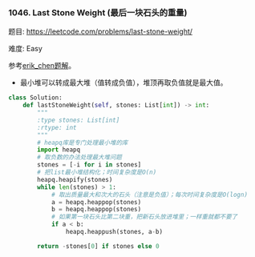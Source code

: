 ### 1046. Last Stone Weight (最后一块石头的重量)

题目:
<https://leetcode.com/problems/last-stone-weight/>


难度:   Easy


参考[erik_chen题解](https://leetcode-cn.com/problems/last-stone-weight/solution/yong-dui-jie-gou-shi-xian-you-xian-dui-lie-by-erik/)。


- 最小堆可以转成最大堆（值转成负值），堆顶再取负值就是最大值。
```python
class Solution:
    def lastStoneWeight(self, stones: List[int]) -> int:
        """
        :type stones: List[int]
        :rtype: int
        """
        # heapq库是专门处理最小堆的库
        import heapq  
        # 取负数的办法处理最大堆问题
        stones = [-i for i in stones]  
        # 把list最小堆结构化；时间复杂度是O(n)
        heapq.heapify(stones)  
        while len(stones) > 1:  
            # 取出质量最大和次大的石头（注意是负值）；每次时间复杂度是O(logn)
            a = heapq.heappop(stones)  
            b = heapq.heappop(stones)  
            # 如果第一块石头比第二块重，把新石头放进堆里；一样重就都不要了
            if a < b:  
                heapq.heappush(stones, a-b)  

        return -stones[0] if stones else 0
```